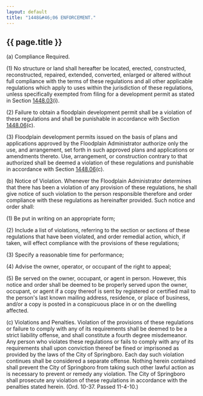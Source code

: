 ```yaml
---
layout: default
title: "1448&#46;06 ENFORCEMENT."
---
```


{{ page.title }}
----------------

(a) Compliance Required.

(1) No structure or land shall hereafter be located, erected, constructed, reconstructed, repaired, extended, converted, enlarged or altered without full compliance with the terms of these regulations and all other applicable regulations which apply to uses within the jurisdiction of these regulations, unless specifically exempted from filing for a development permit as stated in Section [1448.03](57d2ab80.html)(i).

(2) Failure to obtain a floodplain development permit shall be a violation of these regulations and shall be punishable in accordance with Section [1448.06](58a06e23.html)(c).

(3) Floodplain development permits issued on the basis of plans and applications approved by the Floodplain Administrator authorize only the use, and arrangement, set forth in such approved plans and applications or amendments thereto. Use, arrangement, or construction contrary to that authorized shall be deemed a violation of these regulations and punishable in accordance with Section [1448.06](58a06e23.html)(c).

(b) Notice of Violation. Whenever the Floodplain Administrator determines that there has been a violation of any provision of these regulations, he shall give notice of such violation to the person responsible therefore and order compliance with these regulations as hereinafter provided. Such notice and order shall:

(1) Be put in writing on an appropriate form;

(2) Include a list of violations, referring to the section or sections of these regulations that have been violated, and order remedial action, which, if taken, will effect compliance with the provisions of these regulations;

(3) Specify a reasonable time for performance;

(4) Advise the owner, operator, or occupant of the right to appeal;

(5) Be served on the owner, occupant, or agent in person. However, this notice and order shall be deemed to be properly served upon the owner, occupant, or agent if a copy thereof is sent by registered or certified mail to the person's last known mailing address, residence, or place of business, and/or a copy is posted in a conspicuous place in or on the dwelling affected.

(c) Violations and Penalties. Violation of the provisions of these regulations or failure to comply with any of its requirements shall be deemed to be a strict liability offense, and shall constitute a fourth degree misdemeanor. Any person who violates these regulations or fails to comply with any of its requirements shall upon conviction thereof be fined or imprisoned as provided by the laws of the City of Springboro. Each day such violation continues shall be considered a separate offense. Nothing herein contained shall prevent the City of Springboro from taking such other lawful action as is necessary to prevent or remedy any violation. The City of Springboro shall prosecute any violation of these regulations in accordance with the penalties stated herein. (Ord. 10-37. Passed 11-4-10.)